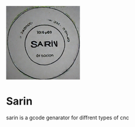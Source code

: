 
<img src="sarin.jpg" alt="logo" width="200"/>


# Sarin

sarin is a gcode genarator for diffrent types of cnc

